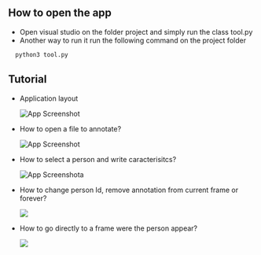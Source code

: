 
## How to open the app
- Open visual studio on the folder project and simply run the class tool.py
- Another way to run it run the following command on the project folder
```python
  python3 tool.py
```


## Tutorial



- Application layout

  ![App Screenshot](https://media.giphy.com/media/eUr5swl0alDQhcxCTO/giphy.gif)

- How to open a file to annotate?

    ![App Screenshot](https://media.giphy.com/media/bbeU5HZAP94oCdi1Kz/giphy.gif )

- How to select a person and write caracterisitcs?

   ![App Screenshota](https://media.giphy.com/media/NEAWp0GtanKlacmYXE/giphy.gif)

- How to change person Id, remove annotation from current frame or forever?

  ![](https://media.giphy.com/media/joPfsdWsWVXYk1KqoQ/giphy.gif)

- How to go directly to a frame were the person appear?

  ![](https://media.giphy.com/media/GGSgFqYUeKLXKL7J1a/giphy.gif)